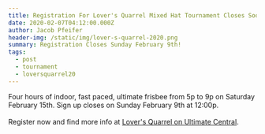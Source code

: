 ```yaml
---
title: Registration For Lover's Quarrel Mixed Hat Tournament Closes Soon!
date: 2020-02-07T04:12:00.000Z
author: Jacob Pfeifer
header-img: /static/img/lover-s-quarrel-2020.png
summary: Registration Closes Sunday February 9th!
tags:
  - post
  - tournament
  - loversquarrel20
---
```

Four hours of indoor, fast paced, ultimate frisbee from 5p to 9p on Saturday February 15th. Sign up closes on Sunday February 9th at 12:00p.\
\
Register now and find more info at [Lover's Quarrel on Ultimate Central](https://ultimatecentral.com/e/lovers-quarrel-2020).